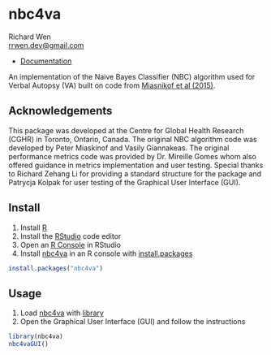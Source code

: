 # nbc4va

Richard Wen  
rrwen.dev@gmail.com

* [Documentation](https://rrwen.github.io/nbc4va)
  
An implementation of the Naive Bayes Classifier (NBC) algorithm used for Verbal Autopsy (VA) built on code from [Miasnikof et al (2015)](https://bmcmedicine.biomedcentral.com/articles/10.1186/s12916-015-0521-2).

## Acknowledgements

This package was developed at the Centre for Global Health Research (CGHR) in Toronto, Ontario, Canada. The original NBC algorithm code was developed by Peter Miaskinof and Vasily Giannakeas. The original performance metrics code was provided by Dr. Mireille Gomes whom also offered guidance in metrics implementation and user testing. Special thanks to Richard Zehang Li for providing a standard structure for the package and Patrycja Kolpak for user testing of the Graphical User Interface (GUI).

## Install

1. Install [R](https://www.r-project.org/)
2. Install the [RStudio](https://www.rstudio.com/products/rstudio/download/#download) code editor
3. Open an [R Console](https://support.rstudio.com/hc/en-us/articles/200404846-Working-in-the-Console) in RStudio
3. Install [nbc4va](https://github.com/rrwen/nbc4va) in an R console with [install.packages](https://www.rdocumentation.org/packages/utils/versions/3.5.1/topics/install.packages)

```R
install.packages("nbc4va")
```

## Usage

1. Load [nbc4va](https://github.com/rrwen/nbc4va) with [library](https://www.rdocumentation.org/packages/base/versions/3.5.1/topics/library)
2. Open the Graphical User Interface (GUI) and follow the instructions

```R
library(nbc4va)
nbc4vaGUI()
```
